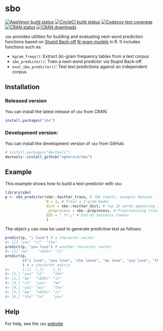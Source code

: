
<!-- README.md is generated from README.Rmd. Please edit that file -->

# sbo

<!-- badges: start -->

[![AppVeyor build
status](https://ci.appveyor.com/api/projects/status/github/vgherard/sbo?branch=master&svg=true)](https://ci.appveyor.com/project/vgherard/sbo)
[![CircleCI build
status](https://circleci.com/gh/vgherard/sbo.svg?style=svg)](https://circleci.com/gh/vgherard/sbo)
[![Codecov test
coverage](https://codecov.io/gh/vgherard/sbo/branch/master/graph/badge.svg)](https://codecov.io/gh/vgherard/sbo?branch=master)
[![CRAN
status](https://www.r-pkg.org/badges/version/sbo)](https://CRAN.R-project.org/package=sbo)
[![CRAN
downloads](http://cranlogs.r-pkg.org/badges/grand-total/sbo)](https://CRAN.R-project.org/package=sbo)
<!-- badges: end -->

`sbo` provides utilities for building and evaluating next-word
prediction functions based on [Stupid
Back-off](https://www.aclweb.org/anthology/D07-1090.pdf) [N-gram
models](https://en.wikipedia.org/wiki/N-gram) in R. It includes
functions such as:

  - `kgram_freqs()`: Extract \(k\)-gram frequency tables from a text
    corpus
  - `sbo_predictor()`: Train a next-word predictor via Stupid Back-off.
  - `eval_sbo_predictor()`: Test text predictions against an independent
    corpus.

## Installation

### Released version

You can install the latest release of `sbo` from CRAN:

``` r
install.packages("sbo")
```

### Development version:

You can install the development version of `sbo` from GitHub:

``` r
# install.packages("devtools")
devtools::install_github("vgherard/sbo")
```

## Example

This example shows how to build a text-predictor with `sbo`:

``` r
library(sbo)
p <- sbo_predictor(sbo::twitter_train, # 70k tweets, example dataset
                   N = 3, # Train a 3-gram model
                   dict = sbo::twitter_dict, # Top 1k words appearing in corpus
                   .preprocess = sbo::preprocess, # Preprocessing transformation 
                   EOS = ".?!:;" # End-Of-Sentence tokens
                   )
```

The object `p` can now be used to generate predictive text as follows:

``` r
predict(p, "i love") # a character vector
#> [1] "you" "it"  "the"
predict(p, "you love") # another character vector
#> [1] "me"    "<EOS>" "it"
predict(p, 
        c("i love", "you love", "she loves", "we love", "you love", "they love")
        ) # a character matrix
#>      [,1]  [,2]    [,3] 
#> [1,] "you" "it"    "the"
#> [2,] "me"  "<EOS>" "it" 
#> [3,] "it"  "you"   "me" 
#> [4,] "you" "our"   "the"
#> [5,] "me"  "<EOS>" "it" 
#> [6,] "the" "to"    "you"
```

## Help

For help, see the `sbo` [website](https://vgherard.github.io/sbo/)
